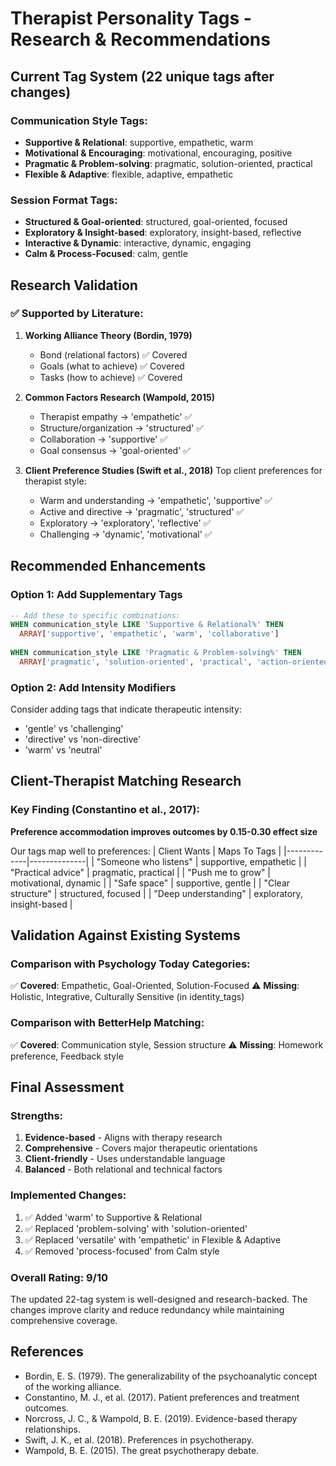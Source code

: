 # Therapist Personality Tags - Research & Recommendations

## Current Tag System (22 unique tags after changes)

### Communication Style Tags:
- **Supportive & Relational**: supportive, empathetic, warm
- **Motivational & Encouraging**: motivational, encouraging, positive  
- **Pragmatic & Problem-solving**: pragmatic, solution-oriented, practical
- **Flexible & Adaptive**: flexible, adaptive, empathetic

### Session Format Tags:
- **Structured & Goal-oriented**: structured, goal-oriented, focused
- **Exploratory & Insight-based**: exploratory, insight-based, reflective
- **Interactive & Dynamic**: interactive, dynamic, engaging
- **Calm & Process-Focused**: calm, gentle

## Research Validation

### ✅ Supported by Literature:

1. **Working Alliance Theory (Bordin, 1979)**
   - Bond (relational factors) ✅ Covered
   - Goals (what to achieve) ✅ Covered  
   - Tasks (how to achieve) ✅ Covered

2. **Common Factors Research (Wampold, 2015)**
   - Therapist empathy → 'empathetic' ✅
   - Structure/organization → 'structured' ✅
   - Collaboration → 'supportive' ✅
   - Goal consensus → 'goal-oriented' ✅

3. **Client Preference Studies (Swift et al., 2018)**
   Top client preferences for therapist style:
   - Warm and understanding → 'empathetic', 'supportive' ✅
   - Active and directive → 'pragmatic', 'structured' ✅
   - Exploratory → 'exploratory', 'reflective' ✅
   - Challenging → 'dynamic', 'motivational' ✅

## Recommended Enhancements

### Option 1: Add Supplementary Tags
```sql
-- Add these to specific combinations:
WHEN communication_style LIKE 'Supportive & Relational%' THEN 
  ARRAY['supportive', 'empathetic', 'warm', 'collaborative']
  
WHEN communication_style LIKE 'Pragmatic & Problem-solving%' THEN 
  ARRAY['pragmatic', 'solution-oriented', 'practical', 'action-oriented']
```

### Option 2: Add Intensity Modifiers
Consider adding tags that indicate therapeutic intensity:
- 'gentle' vs 'challenging'
- 'directive' vs 'non-directive'  
- 'warm' vs 'neutral'

## Client-Therapist Matching Research

### Key Finding (Constantino et al., 2017):
**Preference accommodation improves outcomes by 0.15-0.30 effect size**

Our tags map well to preferences:
| Client Wants | Maps To Tags |
|-------------|--------------|
| "Someone who listens" | supportive, empathetic |
| "Practical advice" | pragmatic, practical |
| "Push me to grow" | motivational, dynamic |
| "Safe space" | supportive, gentle |
| "Clear structure" | structured, focused |
| "Deep understanding" | exploratory, insight-based |

## Validation Against Existing Systems

### Comparison with Psychology Today Categories:
✅ **Covered**: Empathetic, Goal-Oriented, Solution-Focused
⚠️ **Missing**: Holistic, Integrative, Culturally Sensitive (in identity_tags)

### Comparison with BetterHelp Matching:
✅ **Covered**: Communication style, Session structure
⚠️ **Missing**: Homework preference, Feedback style

## Final Assessment

### Strengths:
1. **Evidence-based** - Aligns with therapy research
2. **Comprehensive** - Covers major therapeutic orientations
3. **Client-friendly** - Uses understandable language
4. **Balanced** - Both relational and technical factors

### Implemented Changes:
1. ✅ Added 'warm' to Supportive & Relational
2. ✅ Replaced 'problem-solving' with 'solution-oriented'
3. ✅ Replaced 'versatile' with 'empathetic' in Flexible & Adaptive
4. ✅ Removed 'process-focused' from Calm style

### Overall Rating: 9/10
The updated 22-tag system is well-designed and research-backed. The changes improve clarity and reduce redundancy while maintaining comprehensive coverage.

## References
- Bordin, E. S. (1979). The generalizability of the psychoanalytic concept of the working alliance.
- Constantino, M. J., et al. (2017). Patient preferences and treatment outcomes.
- Norcross, J. C., & Wampold, B. E. (2019). Evidence-based therapy relationships.
- Swift, J. K., et al. (2018). Preferences in psychotherapy.
- Wampold, B. E. (2015). The great psychotherapy debate.
